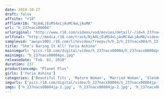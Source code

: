 ```yaml
---
date: 2018-10-27
draft: false
affsite: "r18"
afflinkr18: "NjA4LjEuMS4xLjAuMC4wLjAuMA"
url: "h_237nacx00004"
urloriginal: "http://www.r18.com/videos/vod/movies/detail/-/id=h_237nacx00004"
urlfinal: "http://media.r18.com/track/NjA4LjEuMS4xLjAuMC4wLjAuMA/videos/vod/movies/detail/-/id=h_237nacx00004"
samplevid: "awspv3001.r18.com/litevideo/freepv/h/h_2/h_237nacx004/h_237nacx004_dmb_w.mp4"
title: "She's Baring It All! Yuria Ashina"
mainimgurl: "pics.r18.com/digital/video/h_237nacx00004/h_237nacx00004ps.jpg"
mainimgs: "h_237nacx00004ps.jpg"
releasedate: "Feb. 01, 2018"
duration: 237
productioncomp: "Planet Plus"
girls: ['Yuria Ashina']
categories: ['Beautiful Tits', 'Mature Woman', 'Married Woman', 'Slender', 'Featured Actress', 'Hi-Def', 'Actress Best Compilation']
imgurls: ['pics.r18.com/digital/video/h_237nacx00004/h_237nacx00004jp-1.jpg', 'pics.r18.com/digital/video/h_237nacx00004/h_237nacx00004jp-2.jpg', 'pics.r18.com/digital/video/h_237nacx00004/h_237nacx00004jp-3.jpg', 'pics.r18.com/digital/video/h_237nacx00004/h_237nacx00004jp-4.jpg', 'pics.r18.com/digital/video/h_237nacx00004/h_237nacx00004jp-5.jpg', 'pics.r18.com/digital/video/h_237nacx00004/h_237nacx00004jp-6.jpg', 'pics.r18.com/digital/video/h_237nacx00004/h_237nacx00004jp-7.jpg', 'pics.r18.com/digital/video/h_237nacx00004/h_237nacx00004jp-8.jpg', 'pics.r18.com/digital/video/h_237nacx00004/h_237nacx00004jp-9.jpg', 'pics.r18.com/digital/video/h_237nacx00004/h_237nacx00004jp-10.jpg', 'pics.r18.com/digital/video/h_237nacx00004/h_237nacx00004jp-11.jpg', 'pics.r18.com/digital/video/h_237nacx00004/h_237nacx00004jp-12.jpg', 'pics.r18.com/digital/video/h_237nacx00004/h_237nacx00004jp-13.jpg', 'pics.r18.com/digital/video/h_237nacx00004/h_237nacx00004jp-14.jpg', 'pics.r18.com/digital/video/h_237nacx00004/h_237nacx00004jp-15.jpg', 'pics.r18.com/digital/video/h_237nacx00004/h_237nacx00004jp-16.jpg', 'pics.r18.com/digital/video/h_237nacx00004/h_237nacx00004jp-17.jpg', 'pics.r18.com/digital/video/h_237nacx00004/h_237nacx00004jp-18.jpg', 'pics.r18.com/digital/video/h_237nacx00004/h_237nacx00004jp-19.jpg', 'pics.r18.com/digital/video/h_237nacx00004/h_237nacx00004jp-20.jpg']
imgs: ['h_237nacx00004jp-1.jpg', 'h_237nacx00004jp-2.jpg', 'h_237nacx00004jp-3.jpg', 'h_237nacx00004jp-4.jpg', 'h_237nacx00004jp-5.jpg', 'h_237nacx00004jp-6.jpg', 'h_237nacx00004jp-7.jpg', 'h_237nacx00004jp-8.jpg', 'h_237nacx00004jp-9.jpg', 'h_237nacx00004jp-10.jpg', 'h_237nacx00004jp-11.jpg', 'h_237nacx00004jp-12.jpg', 'h_237nacx00004jp-13.jpg', 'h_237nacx00004jp-14.jpg', 'h_237nacx00004jp-15.jpg', 'h_237nacx00004jp-16.jpg', 'h_237nacx00004jp-17.jpg', 'h_237nacx00004jp-18.jpg', 'h_237nacx00004jp-19.jpg', 'h_237nacx00004jp-20.jpg']
---
```

